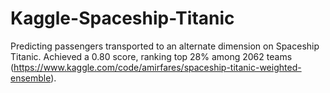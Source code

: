 # Kaggle-Spaceship-Titanic
Predicting passengers transported to an alternate dimension on Spaceship Titanic. Achieved a 0.80 score, ranking top 28% among 2062 teams (https://www.kaggle.com/code/amirfares/spaceship-titanic-weighted-ensemble).
